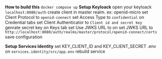 **How to build this**
    ``docker compose up``
**Setup Keyloack**
    open your keyloack
    ``localhost:8080/auth``
    create client in master realm. ex: openid-micro
    set Client Protocol to ``openid-connect``
    set Access Type to ``confidential``
    on Credential tabs set Client Authenticator to ``Client id and secret key``
    genrate secret key 
    on Keys tab set Use JWKS URL to on
    set JWKS URL to ``http://localhost:8080/auth/realms/master/protocol/openid-connect/certs``
    save configuration 

**Setup Services Identity**
    set KEY_CLIENT_ID and KEY_CLIENT_SECRET .env on ``services.identity/src/app.env``
    rebuild service
    


